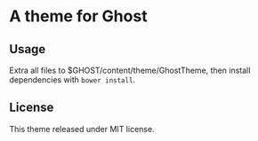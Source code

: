 A theme for Ghost
=================

Usage
-----
Extra all files to $GHOST/content/theme/GhostTheme, then install dependencies with `bower install`.

License
-------
This theme released under MIT license.
